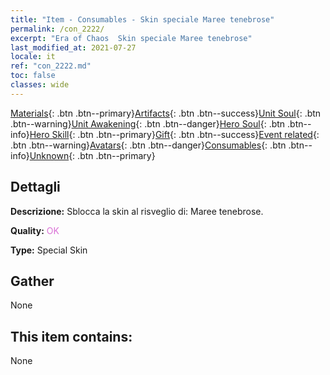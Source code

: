 ```yaml
---
title: "Item - Consumables - Skin speciale Maree tenebrose"
permalink: /con_2222/
excerpt: "Era of Chaos  Skin speciale Maree tenebrose"
last_modified_at: 2021-07-27
locale: it
ref: "con_2222.md"
toc: false
classes: wide
---
```

 [Materials](/ItemsIT/){: .btn .btn--primary}[Artifacts](/ItemsIT/Artifacts/){: .btn .btn--success}[Unit Soul](/ItemsIT/UnitSoul/){: .btn .btn--warning}[Unit Awakening](/ItemsIT/UnitAwakening/){: .btn .btn--danger}[Hero Soul](/ItemsIT/HeroSoul/){: .btn .btn--info}[Hero Skill](/ItemsIT/HeroSkill/){: .btn .btn--primary}[Gift](/ItemsIT/Gift/){: .btn .btn--success}[Event related](/ItemsIT/Events/){: .btn .btn--warning}[Avatars](/ItemsIT/Avatars/){: .btn .btn--danger}[Consumables](/ItemsIT/Consumables/){: .btn .btn--info}[Unknown](/ItemsIT/Unknown/){: .btn .btn--primary}

## Dettagli
 **Descrizione:** Sblocca la skin al risveglio di: Maree tenebrose.

 **Quality:** <span style="color: #DA70D6">OK</span>

 **Type:** Special Skin

## Gather

  None

## This item contains:

  None

